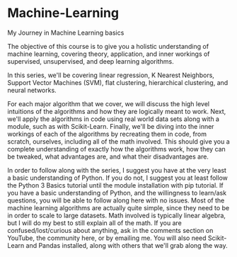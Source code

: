 # Machine-Learning

My Journey in Machine Learning basics

The objective of this course is to give you a holistic understanding of machine learning, covering theory, application, and inner workings of supervised, unsupervised, and deep learning algorithms.

In this series, we'll be covering linear regression, K Nearest Neighbors, Support Vector Machines (SVM), flat clustering, hierarchical clustering, and neural networks.

For each major algorithm that we cover, we will discuss the high level intuitions of the algorithms and how they are logically meant to work. Next, we'll apply the algorithms in code using real world data sets along with a module, such as with Scikit-Learn. Finally, we'll be diving into the inner workings of each of the algorithms by recreating them in code, from scratch, ourselves, including all of the math involved. This should give you a complete understanding of exactly how the algorithms work, how they can be tweaked, what advantages are, and what their disadvantages are.

In order to follow along with the series, I suggest you have at the very least a basic understanding of Python. If you do not, I suggest you at least follow the Python 3 Basics tutorial until the module installation with pip tutorial. If you have a basic understanding of Python, and the willingness to learn/ask questions, you will be able to follow along here with no issues. Most of the machine learning algorithms are actually quite simple, since they need to be in order to scale to large datasets. Math involved is typically linear algebra, but I will do my best to still explain all of the math. If you are confused/lost/curious about anything, ask in the comments section on YouTube, the community here, or by emailing me. You will also need Scikit-Learn and Pandas installed, along with others that we'll grab along the way.
